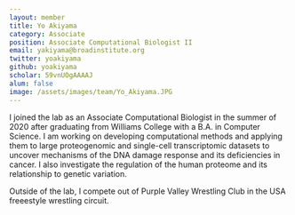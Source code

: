 ```yaml
---
layout: member
title: Yo Akiyama
category: Associate
position: Associate Computational Biologist II
email: yakiyama@broadinstitute.org
twitter: yoakiyama
github: yoakiyama
scholar: 59vnUOgAAAAJ
alum: false
image: /assets/images/team/Yo_Akiyama.JPG
---
```


I joined the lab as an Associate Computational Biologist in the summer of 2020 after graduating from Williams College with a B.A. in Computer Science. I am working on developing computational methods and applying them to large proteogenomic and single-cell transcriptomic datasets to uncover mechanisms of the DNA damage response and its deficiencies in cancer. I also investigate the regulation of the human proteome and its relationship to genetic variation.

Outside of the lab, I compete out of Purple Valley Wrestling Club in the USA freeestyle wrestling circuit.
